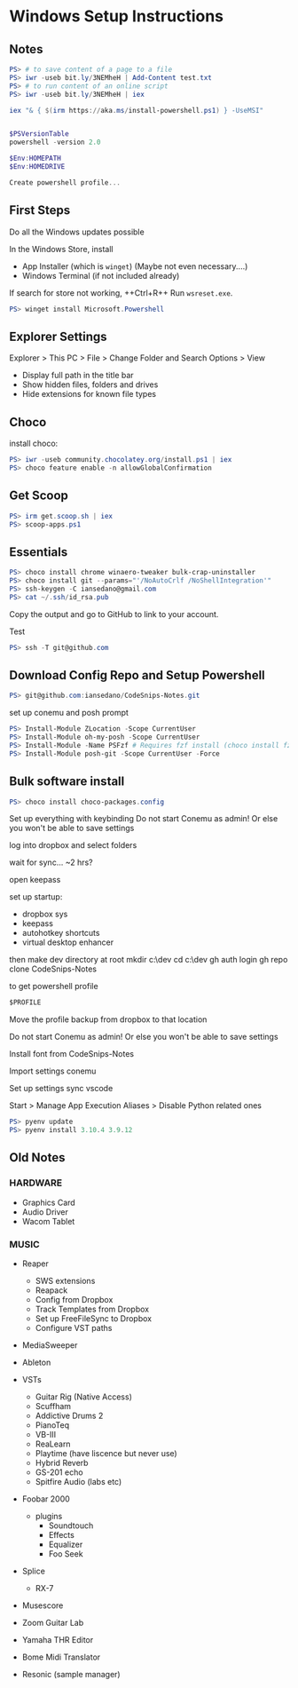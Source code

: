 # Windows Setup Instructions

## Notes

```powershell
PS> # to save content of a page to a file
PS> iwr -useb bit.ly/3NEMheH | Add-Content test.txt
PS> # to run content of an online script
PS> iwr -useb bit.ly/3NEMheH | iex

iex "& { $(irm https://aka.ms/install-powershell.ps1) } -UseMSI"


$PSVersionTable
powershell -version 2.0

$Env:HOMEPATH
$Env:HOMEDRIVE

Create powershell profile...
```

## First Steps

Do all the Windows updates possible

In the Windows Store, install

- App Installer (which is `winget`) (Maybe not even necessary....)
- Windows Terminal (if not included already)

If search for store not working, ++Ctrl+R++ Run `wsreset.exe`.

```powershell
PS> winget install Microsoft.Powershell
```

## Explorer Settings

Explorer > This PC > File > Change Folder and Search Options > View

- Display full path in the title bar
- Show hidden files, folders and drives
- Hide extensions for known file types

## Choco

install choco:

```powershell
PS> iwr -useb community.chocolatey.org/install.ps1 | iex
PS> choco feature enable -n allowGlobalConfirmation
```

## Get Scoop

```powershell
PS> irm get.scoop.sh | iex
PS> scoop-apps.ps1
```

## Essentials

```powershell
PS> choco install chrome winaero-tweaker bulk-crap-uninstaller
PS> choco install git --params="'/NoAutoCrlf /NoShellIntegration'"
PS> ssh-keygen -C iansedano@gmail.com
PS> cat ~/.ssh/id_rsa.pub
```

Copy the output and go to GitHub to link to your account.

Test

```powershell
PS> ssh -T git@github.com
```

## Download Config Repo and Setup Powershell

```powershell
PS> git@github.com:iansedano/CodeSnips-Notes.git
```

set up conemu and posh prompt

```powershell
PS> Install-Module ZLocation -Scope CurrentUser
PS> Install-Module oh-my-posh -Scope CurrentUser
PS> Install-Module -Name PSFzf # Requires fzf install (choco install fzf)
PS> Install-Module posh-git -Scope CurrentUser -Force
```

## Bulk software install

```powershell
PS> choco install choco-packages.config
```

Set up everything with keybinding
Do not start Conemu as admin! Or else you won't be able to save settings

log into dropbox and select folders

wait for sync... ~2 hrs?

open keepass


set up startup:

- dropbox sys
- keepass
- autohotkey shortcuts
- virtual desktop enhancer

then make dev directory at root
mkdir c:\dev
cd c:\dev
gh auth login
gh repo clone CodeSnips-Notes


to get powershell profile

```ps
$PROFILE
```

Move the profile backup from dropbox to that location

Do not start Conemu as admin! Or else you won't be able to save settings

Install font from CodeSnips-Notes

Import settings conemu

Set up settings sync vscode


Start > Manage App Execution Aliases > Disable Python related ones

```powershell
PS> pyenv update
PS> pyenv install 3.10.4 3.9.12
```


## Old Notes

### HARDWARE

* Graphics Card
* Audio Driver
* Wacom Tablet

### MUSIC
* Reaper
	* SWS extensions
	* Reapack
	* Config from Dropbox
	* Track Templates from Dropbox
	* Set up FreeFileSync to Dropbox
	* Configure VST paths
* MediaSweeper
* Ableton
* VSTs
	* Guitar Rig (Native Access)
	* Scuffham
	* Addictive Drums 2
	* PianoTeq
	* VB-III
	* ReaLearn
	* Playtime (have liscence but never use)
	* Hybrid Reverb
	* GS-201 echo
	* Spitfire Audio (labs etc)

* Foobar 2000
	* plugins
		* Soundtouch
		* Effects
		* Equalizer
		* Foo Seek
* Splice
	* RX-7
* Musescore
* Zoom Guitar Lab
* Yamaha THR Editor
* Bome Midi Translator
* Resonic (sample manager)
